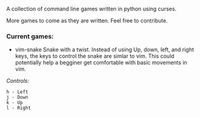 A collection of command line games written in python using curses.

More games to come as they are written. Feel free to contribute.

### Current games:

- vim-snake
Snake with a twist. Instead of using Up, down, left, and right keys,
the keys to control the snake are simlar to vim.
This could potentially help a begginer get comfortable
with basic movements in vim.

*Controls:*
```
h - Left
j - Down
k - Up
l - Right
```
